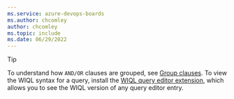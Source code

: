```yaml
---
ms.service: azure-devops-boards
ms.author: chcomley
author: chcomley
ms.topic: include
ms.date: 06/29/2022
---
```


> [!TIP]  
> To understand how `AND/OR` clauses are grouped, see [Group clauses](../queries/using-queries.md#group-clauses). To view the WIQL syntax for a query, install the [WIQL query editor extension](https://marketplace.visualstudio.com/items?itemName=ottostreifel.wiql-editor), which allows you to see the WIQL version of any query editor entry.